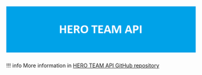 # ![code_home_page_banner](img/HERO_TEAM_API_home_page_banner.png)

!!! info
    More information in [HERO TEAM API GitHub repository](https://github.com/soufiane92/hero_team_api)